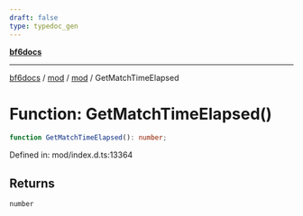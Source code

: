 ```yaml
---
draft: false
type: typedoc_gen
---
```


[**bf6docs**](../../../_index.md)

***

[bf6docs](../../../_index.md) / [mod](../../_index.md) / [mod](../_index.md) / GetMatchTimeElapsed

# Function: GetMatchTimeElapsed()

```ts
function GetMatchTimeElapsed(): number;
```

Defined in: mod/index.d.ts:13364

## Returns

`number`
